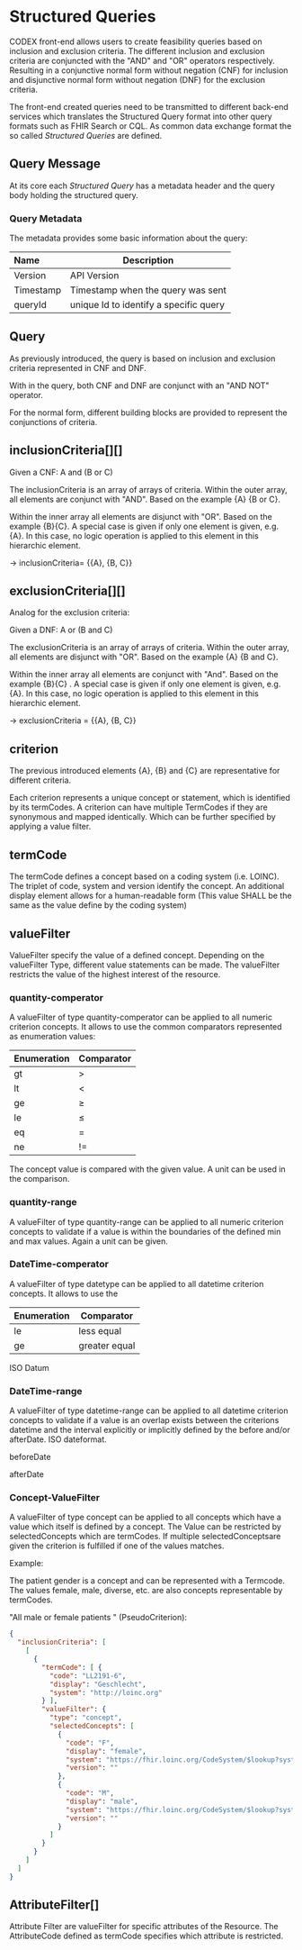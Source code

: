 
# Structured Queries

CODEX front-end allows users to create  feasibility queries based on inclusion and exclusion criteria. The different inclusion and exclusion criteria are conjuncted with the "AND" and "OR" operators respectively. Resulting in a conjunctive normal form without negation (CNF) for inclusion and disjunctive normal form without negation (DNF) for the exclusion  criteria.

The front-end created queries need to be transmitted to different back-end services which translates the Structured Query format into other query formats such as FHIR Search or CQL. As common data exchange format the so called *Structured Queries* are defined.

## Query Message

At its core each *Structured Query* has a metadata header and the query body holding the structured query.

### Query Metadata

The metadata provides some basic information about the query:

| Name      | Description                            |
| :-------- | -------------------------------------- |
| Version   | API Version                            |
| Timestamp | Timestamp when the query was sent      |
| queryId   | unique Id to identify a specific query |

## Query

As previously introduced, the query is based on inclusion and exclusion criteria represented in CNF and DNF. 

With in the query, both CNF and DNF are conjunct with an "AND NOT" operator. 

For the normal form, different building blocks are provided to represent the conjunctions of criteria.

## inclusionCriteria\[][]

Given a CNF:  A and (B or C)

The inclusionCriteria is an array of arrays of criteria. Within the outer array, all elements are conjunct with "AND". Based on the example {A} {B or C}.

Within the inner array all elements are disjunct with "OR". Based on the example {B}{C}. A special case is given if only one element is given, e.g. {A}. In this case, no logic operation is applied to this element in this hierarchic element.

-> inclusionCriteria= {{A}, {B, C}}

## exclusionCriteria\[][]

Analog for the exclusion criteria:

Given a DNF:  A or (B and C)

The exclusionCriteria is an array of arrays of criteria. Within the outer array, all elements are disjunct with "OR". Based on the example {A} {B and C}.

Within the inner array all elements are conjunct with "And". Based on the example {B}{C} . A special case is given if only one element is given, e.g. {A}. In this case, no logic operation is applied to this element in this hierarchic element.

-> exclusionCriteria = {{A},  {B, C}}

## criterion

The previous introduced elements {A}, {B} and {C} are representative for different criteria. 

Each criterion represents a unique concept or statement, which is identified by its termCodes. A criterion can have multiple TermCodes if they are synonymous and mapped identically.  Which can be further specified by applying a value filter.

## termCode

The termCode defines a concept based on a coding system (i.e. LOINC). The triplet of code, system and version identify the concept. An additional display element allows for a human-readable form (This value SHALL be the same as the value define by the coding system)

## valueFilter

ValueFilter specify the value of a defined concept. Depending on the valueFilter Type, different value statements can be made. The valueFilter restricts the value of the highest interest of the resource.

### quantity-comperator

A valueFilter of type quantity-comperator can be applied to all numeric criterion concepts. It allows to use the common comparators represented as enumeration values:

| Enumeration | Comparator |
| ----------- | ---------- |
| gt          | >          |
| lt          | <          |
| ge          | ≥          |
| le          | ≤          |
| eq          | =          |
| ne          | !=         |

 The concept value is compared with the given value. A unit can be used in the comparison.

### quantity-range

A valueFilter of type quantity-range can be applied to all numeric criterion concepts to validate if a value is within the boundaries of the defined min and max values. Again a unit can be given.

### DateTime-comperator

A valueFilter of type datetype can be applied to all datetime criterion concepts. It allows to use the 

| Enumeration | Comparator    |
| ----------- | ------------- |
| le          | less equal    |
| ge          | greater equal |

ISO Datum 

### DateTime-range

A valueFilter of type datetime-range can be applied to all datetime criterion concepts to validate if a value is an overlap exists between the criterions datetime and the interval explicitly or implicitly defined by the before and/or afterDate. ISO dateformat.

beforeDate

afterDate  

### Concept-ValueFilter

A valueFilter of type concept can be applied to all concepts which have a value which itself is defined by a concept. The Value can be restricted by selectedConcepts which are termCodes. If multiple selectedConceptsare given the criterion is fulfilled if one of the values matches. 

Example:

The patient gender is a concept and can be represented with a Termcode. The values female, male, diverse, etc. are also concepts representable by termCodes.

"All male or female patients " (PseudoCriterion): 

```json
{
  "inclusionCriteria": [
    [
      {
        "termCode": [ {
          "code": "LL2191-6",
          "display": "Geschlecht",
          "system": "http://loinc.org"
        } ],
        "valueFilter": {
          "type": "concept",
          "selectedConcepts": [
            {
              "code": "F",
              "display": "female",
              "system": "https://fhir.loinc.org/CodeSystem/$lookup?system=http://loinc.org&code=LL2191-6",
              "version": ""
            },
            {
              "code": "M",
              "display": "male",
              "system": "https://fhir.loinc.org/CodeSystem/$lookup?system=http://loinc.org&code=LL2191-6",
              "version": ""
            }
          ]
        }
      }
    ]
  ]
}
```



## AttributeFilter[]

Attribute Filter are valueFilter for specific attributes of the Resource. The AttributeCode defined as termCode specifies which attribute is restricted.

